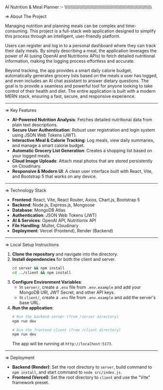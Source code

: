 AI Nutrition & Meal Planner :-
\\\\\\\\\\\\\\\\\\\\\\\\\\\\\\\\\\\\\\\\\\\\\\\\\\\\\\\\\\\\\\\\\\\\\\\\\\\\\\\\\\\\\\\\\\\\\\\\\\\\\\\\\\\\\\\\\\\\\\\\\\\\\\\\\\\


=> About The Project

Managing nutrition and planning meals can be complex and time-consuming. This project is a full-stack web application designed to simplify this process through an intelligent, user-friendly platform.

Users can register and log in to a personal dashboard where they can track their daily meals. By simply describing a meal, the application leverages the power of AI (using OpenAI and Nutritionix APIs) to fetch detailed nutritional information, making the logging process effortless and accurate.

Beyond tracking, the app provides a smart daily calorie budget, automatically generates grocery lists based on the meals a user has logged, and even includes an AI chat assistant to answer dietary questions. The goal is to provide a seamless and powerful tool for anyone looking to take control of their health and diet. The entire application is built with a modern MERN stack, ensuring a fast, secure, and responsive experience.

------------------------------------------------------------------------------------------------------------------------------------

=> Key Features

* **AI-Powered Nutrition Analysis**: Fetches detailed nutritional data from plain text descriptions.
* **Secure User Authentication**: Robust user registration and login system using JSON Web Tokens (JWT).
* **Interactive Meal & Calorie Tracking**: Log meals, view daily summaries, and manage a smart calorie budget.
* **Automatic Grocery List Generation**: Creates a shopping list based on your logged meals.
* **Cloud Image Uploads**: Attach meal photos that are stored persistently on Cloudinary.
* **Responsive & Modern UI**: A clean user interface built with React, Vite, and Bootstrap 5 that works on any device.

------------------------------------------------------------------------------------------------------------------------------------

=> Technology Stack

* **Frontend**: React, Vite, React Router, Axios, Chart.js, Bootstrap 5
* **Backend**: Node.js, Express.js, Mongoose
* **Database**: MongoDB Atlas
* **Authentication**: JSON Web Tokens (JWT)
* **AI & Services**: OpenAI API, Nutritionix API
* **File Handling**: Multer, Cloudinary
* **Deployment**: Vercel (Frontend), Render (Backend)

------------------------------------------------------------------------------------------------------------------------------------

=> Local Setup Instructions

1.  **Clone the repository** and navigate into the directory.
2.  **Install dependencies** for both the client and server.
    ```bash
    cd server && npm install
    cd ../client && npm install
    ```
3.  **Configure Environment Variables**:
    * In `server/`, create a `.env` file from `.env.example` and add your MongoDB URI, JWT Secret, and other API keys.
    * In `client/`, create a `.env` file from `.env.example` and add the server's base URL.
4.  **Run the application**:
    ```bash
    # Run the backend server (from /server directory)
    npm run dev

    # Run the frontend client (from /client directory)
    npm run dev
    ```
    The app will be running at `http://localhost:5173`.

------------------------------------------------------------------------------------------------------------------------------------

=> Deployment

* **Backend (Render)**: Set the root directory to `server`, build command to `npm install`, and start command to `node src/index.js`.
* **Frontend (Vercel)**: Set the root directory to `client` and use the "Vite" framework preset.

